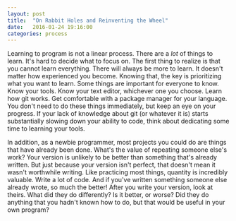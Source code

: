 ```yaml
---
layout: post
title:  "On Rabbit Holes and Reinventing the Wheel"
date:   2016-01-24 19:16:00
categories: process
---
```


Learning to program is not a linear process. There are a _lot_ of things to learn. It's hard to decide what to focus on. The first thing to realize is that you cannot learn everything. There will always be more to learn. It doesn't matter how experienced you become. Knowing that, the key is prioritizing what you want to learn. Some things are important for everyone to know. Know your tools. Know your text editor, whichever one you choose. Learn how git works. Get comfortable with a package manager for your language. You don't need to do these things immediately, but keep an eye on your progress. If your lack of knowledge about git (or whatever it is) starts substantially slowing down your ability to code, think about dedicating some time to learning your tools.

In addition, as a newbie programmer, most projects you could do are things that have already been done. What's the value of repeating someone else's work? Your version is unlikely to be better than something that's already written. But just because your version isn't perfect, that doesn't mean it wasn't worthwhile writing. Like practicing most things, quantity is incredibly valuable. Write a lot of code. And if you've written something someone else already wrote, so much the better! After you write your version, look at theirs. What did they do differently? Is it better, or worse? Did they do anything that you hadn't known how to do, but that would be useful in your own program?